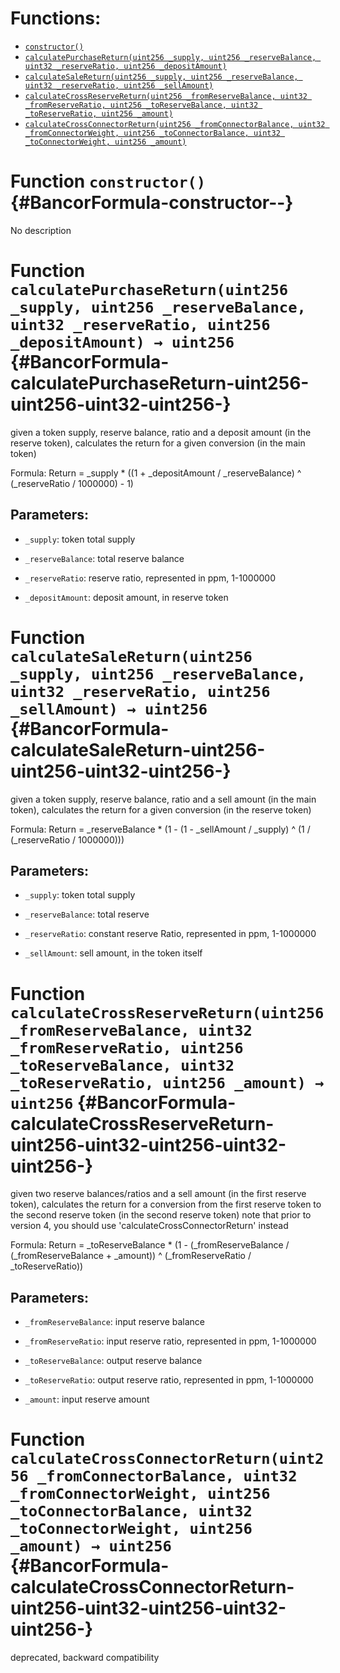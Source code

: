 

# Functions:
- [`constructor()`](#BancorFormula-constructor--)
- [`calculatePurchaseReturn(uint256 _supply, uint256 _reserveBalance, uint32 _reserveRatio, uint256 _depositAmount)`](#BancorFormula-calculatePurchaseReturn-uint256-uint256-uint32-uint256-)
- [`calculateSaleReturn(uint256 _supply, uint256 _reserveBalance, uint32 _reserveRatio, uint256 _sellAmount)`](#BancorFormula-calculateSaleReturn-uint256-uint256-uint32-uint256-)
- [`calculateCrossReserveReturn(uint256 _fromReserveBalance, uint32 _fromReserveRatio, uint256 _toReserveBalance, uint32 _toReserveRatio, uint256 _amount)`](#BancorFormula-calculateCrossReserveReturn-uint256-uint32-uint256-uint32-uint256-)
- [`calculateCrossConnectorReturn(uint256 _fromConnectorBalance, uint32 _fromConnectorWeight, uint256 _toConnectorBalance, uint32 _toConnectorWeight, uint256 _amount)`](#BancorFormula-calculateCrossConnectorReturn-uint256-uint32-uint256-uint32-uint256-)



# Function `constructor()` {#BancorFormula-constructor--}
No description


# Function `calculatePurchaseReturn(uint256 _supply, uint256 _reserveBalance, uint32 _reserveRatio, uint256 _depositAmount) → uint256` {#BancorFormula-calculatePurchaseReturn-uint256-uint256-uint32-uint256-}
given a token supply, reserve balance, ratio and a deposit amount (in the reserve token),
calculates the return for a given conversion (in the main token)

Formula:
Return = _supply * ((1 + _depositAmount / _reserveBalance) ^ (_reserveRatio / 1000000) - 1)


## Parameters:
- `_supply`:              token total supply

- `_reserveBalance`:      total reserve balance

- `_reserveRatio`:        reserve ratio, represented in ppm, 1-1000000

- `_depositAmount`:       deposit amount, in reserve token




# Function `calculateSaleReturn(uint256 _supply, uint256 _reserveBalance, uint32 _reserveRatio, uint256 _sellAmount) → uint256` {#BancorFormula-calculateSaleReturn-uint256-uint256-uint32-uint256-}
given a token supply, reserve balance, ratio and a sell amount (in the main token),
calculates the return for a given conversion (in the reserve token)

Formula:
Return = _reserveBalance * (1 - (1 - _sellAmount / _supply) ^ (1 / (_reserveRatio / 1000000)))


## Parameters:
- `_supply`:              token total supply

- `_reserveBalance`:      total reserve

- `_reserveRatio`:        constant reserve Ratio, represented in ppm, 1-1000000

- `_sellAmount`:          sell amount, in the token itself




# Function `calculateCrossReserveReturn(uint256 _fromReserveBalance, uint32 _fromReserveRatio, uint256 _toReserveBalance, uint32 _toReserveRatio, uint256 _amount) → uint256` {#BancorFormula-calculateCrossReserveReturn-uint256-uint32-uint256-uint32-uint256-}
given two reserve balances/ratios and a sell amount (in the first reserve token),
calculates the return for a conversion from the first reserve token to the second reserve token (in the second reserve token)
note that prior to version 4, you should use 'calculateCrossConnectorReturn' instead

Formula:
Return = _toReserveBalance * (1 - (_fromReserveBalance / (_fromReserveBalance + _amount)) ^ (_fromReserveRatio / _toReserveRatio))


## Parameters:
- `_fromReserveBalance`:      input reserve balance

- `_fromReserveRatio`:        input reserve ratio, represented in ppm, 1-1000000

- `_toReserveBalance`:        output reserve balance

- `_toReserveRatio`:          output reserve ratio, represented in ppm, 1-1000000

- `_amount`:                  input reserve amount


















# Function `calculateCrossConnectorReturn(uint256 _fromConnectorBalance, uint32 _fromConnectorWeight, uint256 _toConnectorBalance, uint32 _toConnectorWeight, uint256 _amount) → uint256` {#BancorFormula-calculateCrossConnectorReturn-uint256-uint32-uint256-uint32-uint256-}
deprecated, backward compatibility


